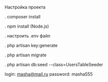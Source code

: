 Настройка проекта

. composer install

. npm install (Node.js)

. настроить .env файл

. php artisan key:generate

. php artisan migrate

. php artisan db:seed --class=UsersTableSeeder

login: masha@mail.ru
password: masha555